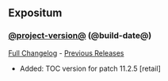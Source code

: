 ## Expositum
### [@project-version@](https://github.com/wow-addon-dev/Expositum/tree/@project-version@) (@build-date@)
[Full Changelog](@full-changelog@) - [Previous Releases](https://github.com/wow-addon-dev/Expositum/releases)

- Added: TOC version for patch 11.2.5 [retail]
